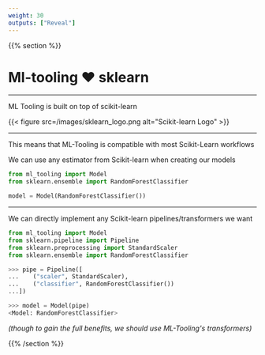 ```yaml
---
weight: 30
outputs: ["Reveal"]
---
```


{{% section %}}

# Ml-tooling :heart: sklearn

---

ML Tooling is built on top of scikit-learn

{{< figure src=/images/sklearn_logo.png alt="Scikit-learn Logo" >}}

---

This means that ML-Tooling is compatible with most Scikit-Learn workflows

We can use any estimator from Scikit-learn when creating our models

```python
from ml_tooling import Model
from sklearn.ensemble import RandomForestClassifier

model = Model(RandomForestClassifier())
```

---

We can directly implement any Scikit-learn pipelines/transformers we want

```python
from ml_tooling import Model
from sklearn.pipeline import Pipeline
from sklearn.preprocessing import StandardScaler
from sklearn.ensemble import RandomForestClassifier

>>> pipe = Pipeline([
...    ("scaler", StandardScaler),
...    ("classifier", RandomForestClassifier())
...])

>>> model = Model(pipe)
<Model: RandomForestClassifier>
```

*(though to gain the full benefits, we should use ML-Tooling's transformers)*


{{% /section %}}